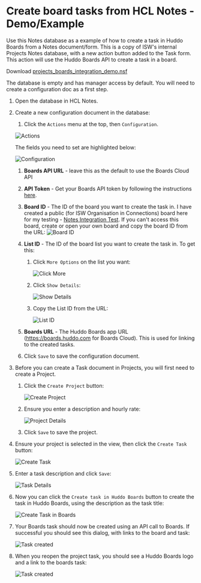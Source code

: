 # Create board tasks from HCL Notes - Demo/Example

Use this Notes database as a example of how to create a task in Huddo Boards from a Notes document/form.
This is a copy of ISW's internal Projects Notes database, with a new action button added to the Task form.
This action will use the Huddo Boards API to create a task in a board.

Download [projects_boards_integration_demo.nsf](../../../assets/boards/projects_boards_integration_demo.nsf)

The database is empty and has manager access by default. You will need to create a configuration doc as a first step.

1. Open the database in HCL Notes.

1. Create a new configuration document in the database:

    1. Click the `Actions` menu at the top, then `Configuration`.

    ![Actions](./actions-config.png)

    The fields you need to set are highlighted below:

    ![Configuration](./config.png)

    1. **Boards API URL** - leave this as the default to use the Boards Cloud API

    1. **API Token** - Get your Boards API token by following the instructions [here](../../../../boards/api/#authentication).

    1. **Board ID** - The ID of the board you want to create the task in. I have created a public (for ISW Organisation in Connections) board here for my testing - [Notes Integration Test](https://boards.huddo.com/board/68c369bfdb11358248324102/kanban). If you can't access this board, create or open your own board and copy the board ID from the URL:
       ![Board ID](./boardID.png)

    1. **List ID** - The ID of the board list you want to create the task in. To get this:

        1. Click `More Options` on the list you want:

            ![Click More](./list_click_more.png)

        2. Click `Show Details`:

            ![Show Details](./list-menu-show-details.png)

        3. Copy the List ID from the URL:

            ![List ID](./listID.png)

    1. **Boards URL** - The Huddo Boards app URL (https://boards.huddo.com for Boards Cloud). This is used for linking to the created tasks.

    1. Click `Save` to save the configuration document.

1. Before you can create a Task document in Projects, you will first need to create a Project.

    1. Click the `Create Project` button:

        ![Create Project](./create-project.png)

    1. Ensure you enter a description and hourly rate:

        ![Project Details](./project.png)

    1. Click `Save` to save the project.

1. Ensure your project is selected in the view, then click the `Create Task` button:

    ![Create Task](./create-task.png)

1. Enter a task description and click `Save`:

    ![Task Details](./task-desc.png)

1. Now you can click the `Create task in Huddo Boards` button to create the task in Huddo Boards, using the description as the task title:

    ![Create Task in Boards](./create-task-in-boards.png)

1. Your Boards task should now be created using an API call to Boards. If successful you should see this dialog, with links to the board and task:

    ![Task created](./complete.png)

1. When you reopen the project task, you should see a Huddo Boards logo and a link to the boards task:

    ![Task created](./reopen.png)
